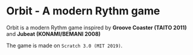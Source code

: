 # Orbit - A modern Rythm game

Orbit is a modern Rythm game inspired by **Groove Coaster (TAITO 2011)** and **Jubeat (KONAMI/BEMANI 2008)**

The game is made on ``Scratch 3.0 (MIT 2019)``.

